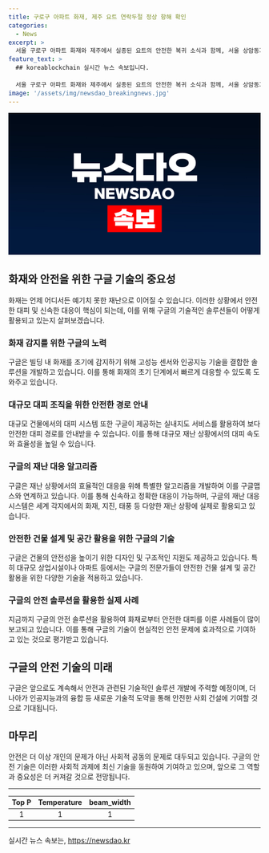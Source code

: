 ```yaml
---
title: 구로구 아파트 화재, 제주 요트 연락두절 정상 항해 확인
categories:
  - News
excerpt: >
  서울 구로구 아파트 화재와 제주에서 실종된 요트의 안전한 복귀 소식과 함께, 서울 상암동과 경남 밀양시에서도 불이 나는 사건이 발생했습니다. 아파트 화재로 80여 명의 주민이 대피하는 사태가 벌어졌지만 인명피해는 없었으며, 화재의 정확한 원인은 조사 중입니다. 또한, 제주에선 타이완을 출발해 입항 예정이었던 요트가 안전하게 귀항했으며, 승선원들도 모두 무사한 상태로 확인됐습니다. (문단 완료)
feature_text: >
  ## koreablockchain 실시간 뉴스 속보입니다.

  서울 구로구 아파트 화재와 제주에서 실종된 요트의 안전한 복귀 소식과 함께, 서울 상암동과 경남 밀양시에서도 불이 나는 사건이 발생했습니다. 아파트 화재로 80여 명의 주민이 대피하는 사태가 벌어졌지만 인명피해는 없었으며, 화재의 정확한 원인은 조사 중입니다. 또한, 제주에선 타이완을 출발해 입항 예정이었던 요트가 안전하게 귀항했으며, 승선원들도 모두 무사한 상태로 확인됐습니다. (문단 완료)
image: '/assets/img/newsdao_breakingnews.jpg'
---
```


<p><img src="/assets/img/newsdao_breakingnews.jpg" alt="koreablockchain 속보" /></p>

<h2 data-ke-size="size26">화재와 안전을 위한 구글 기술의 중요성</h2>

<p data-ke-size="size16">화재는 언제 어디서든 예기치 못한 재난으로 이어질 수 있습니다. 이러한 상황에서 안전한 대피 및 신속한 대응이 핵심이 되는데, 이를 위해 구글의 기술적인 솔루션들이 어떻게 활용되고 있는지 살펴보겠습니다.</p>

<h3>화재 감지를 위한 구글의 노력</h3>

<p data-ke-size="size16">구글은 빌딩 내 화재를 조기에 감지하기 위해 고성능 센서와 인공지능 기술을 결합한 솔루션을 개발하고 있습니다. 이를 통해 화재의 초기 단계에서 빠르게 대응할 수 있도록 도와주고 있습니다.</p>

<h3>대규모 대피 조직을 위한 안전한 경로 안내</h3>

<p data-ke-size="size16">대규모 건물에서의 대피 시스템 또한 구글이 제공하는 실내지도 서비스를 활용하여 보다 안전한 대피 경로를 안내받을 수 있습니다. 이를 통해 대규모 재난 상황에서의 대피 속도와 효율성을 높일 수 있습니다.</p>

<h3>구글의 재난 대응 알고리즘</h3>

<p data-ke-size="size16">구글은 재난 상황에서의 효율적인 대응을 위해 특별한 알고리즘을 개발하여 이를 구글맵스와 연계하고 있습니다. 이를 통해 신속하고 정확한 대응이 가능하며, 구글의 재난 대응 시스템은 세계 각지에서의 화재, 지진, 태풍 등 다양한 재난 상황에 실제로 활용되고 있습니다.</p>

<h3>안전한 건물 설계 및 공간 활용을 위한 구글의 기술</h3>

<p data-ke-size="size16">구글은 건물의 안전성을 높이기 위한 디자인 및 구조적인 지원도 제공하고 있습니다. 특히 대규모 상업시설이나 아파트 등에서는 구글의 전문가들이 안전한 건물 설계 및 공간 활용을 위한 다양한 기술을 적용하고 있습니다.</p>

<h3>구글의 안전 솔루션을 활용한 실제 사례</h3>

<p data-ke-size="size16">지금까지 구글의 안전 솔루션을 활용하여 화재로부터 안전한 대피를 이룬 사례들이 많이 보고되고 있습니다. 이를 통해 구글의 기술이 현실적인 안전 문제에 효과적으로 기여하고 있는 것으로 평가받고 있습니다.</p>

<h2 data-ke-size="size26">구글의 안전 기술의 미래</h2>

<p data-ke-size="size16">구글은 앞으로도 계속해서 안전과 관련된 기술적인 솔루션 개발에 주력할 예정이며, 더 나아가 인공지능과의 융합 등 새로운 기술적 도약을 통해 안전한 사회 건설에 기여할 것으로 기대됩니다.</p>

<h2 data-ke-size="size26">마무리</h2>

<p data-ke-size="size16">안전은 더 이상 개인의 문제가 아닌 사회적 공동의 문제로 대두되고 있습니다. 구글의 안전 기술은 이러한 사회적 과제에 최신 기술을 동원하여 기여하고 있으며, 앞으로 그 역할과 중요성은 더 커져갈 것으로 전망됩니다.</p>

<hr>

<table>
<thead>
<tr>
<th style="text-align: center;">Top P</th>
<th style="text-align: center;">Temperature</th>
<th style="text-align: center;">beam_width</th>
</tr>
</thead>
<tbody>
<tr>
<td style="text-align: center;">1</td>
<td style="text-align: center;">1</td>
<td style="text-align: center;">1</td>
</tr>
</tbody>
</table>

<hr>
실시간 뉴스 속보는, <a href="https://newsdao.kr" rel="dofollow">https://newsdao.kr</a>


